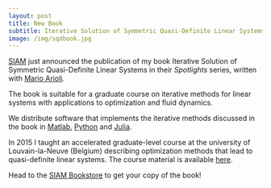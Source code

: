 ```yaml
---
layout: post
title: New Book
subtitle: Iterative Solution of Symmetric Quasi-Definite Linear Systems
image: /img/sqdbook.jpg
---
```


[SIAM](http://www.siam.org) just announced the publication of my book Iterative Solution of Symmetric Quasi-Definite Linear Systems in their *Spotlights* series, written with [Mario Arioli](https://www.researchgate.net/profile/Mario_Arioli).

The book is suitable for a graduate course on iterative methods for linear systems with applications to optimization and fluid dynamics.

We distribute software that implements the iterative methods discussed in the book in [Matlab](https://github.com/optimizers/Krylov.m), [Python](https://github.com/PythonOptimizers/pykrylov) and [Julia](https://github.com/JuliaSmoothOptimizers/Krylov.jl).

In 2015 I taught an accelerated graduate-level course at the university of Louvain-la-Neuve (Belgium) describing optimization methods that lead to quasi-definite linear systems.
The course material is available [here](https://sites.uclouvain.be/socn/Courses/Courses2014-4).

Head to the [SIAM Bookstore](http://bookstore.siam.org/sl03) to get your copy of the book!
